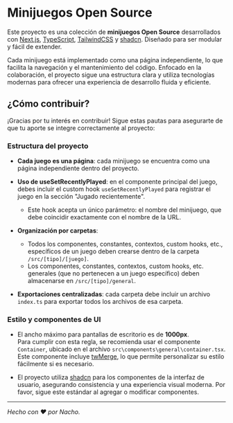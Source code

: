 # Minijuegos Open Source

Este proyecto es una colección de **minijuegos Open Source** desarrollados con [Next.js](https://nextjs.org/), [TypeScript](https://www.typescriptlang.org/), [TailwindCSS](https://tailwindcss.com/) y [shadcn](https://ui.shadcn.com/). Diseñado para ser modular y fácil de extender.

Cada minijuego está implementado como una página independiente, lo que facilita la navegación y el mantenimiento del código. Enfocado en la colaboración, el proyecto sigue una estructura clara y utiliza tecnologías modernas para ofrecer una experiencia de desarrollo fluida y eficiente.

## ¿Cómo contribuir?

¡Gracias por tu interés en contribuir! Sigue estas pautas para asegurarte de que tu aporte se integre correctamente al proyecto:

### Estructura del proyecto

- **Cada juego es una página**: cada minijuego se encuentra como una página independiente dentro del proyecto.

- **Uso de useSetRecentlyPlayed**: en el componente principal del juego, debes incluir el custom hook `useSetRecentlyPlayed` para registrar el juego en la sección "Jugado recientemente".

  - Este hook acepta un único parámetro: el nombre del minijuego, que debe coincidir exactamente con el nombre de la URL.

- **Organización por carpetas**:

  - Todos los componentes, constantes, contextos, custom hooks, etc., específicos de un juego deben crearse dentro de la carpeta `/src/[tipo]/[juego]`.
  - Los componentes, constantes, contextos, custom hooks, etc. generales (que no pertenecen a un juego específico) deben almacenarse en `/src/[tipo]/general`.

- **Exportaciones centralizadas**: cada carpeta debe incluir un archivo `index.ts` para exportar todos los archivos de esa carpeta.

### Estilo y componentes de UI

- El ancho máximo para pantallas de escritorio es de **1000px**.  
  Para cumplir con esta regla, se recomienda usar el componente `Container`, ubicado en el archivo `src\components\general\container.tsx`.  
  Este componente incluye [twMerge](https://www.npmjs.com/package/tailwind-merge), lo que permite personalizar su estilo fácilmente si es necesario.

- El proyecto utiliza [shadcn](https://ui.shadcn.com/) para los componentes de la interfaz de usuario, asegurando consistencia y una experiencia visual moderna. Por favor, sigue este estándar al agregar o modificar componentes.

---

_Hecho con ❤️ por Nacho._
